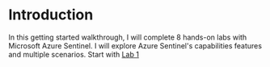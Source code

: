 # Introduction
In this getting started walkthrough, I will complete 8 hands-on labs with Microsoft Azure Sentinel. I will explore Azure Sentinel's capabilities features and multiple scenarios. Start with [Lab 1](https://github.com/darvinpatel/sentinel-walkthrough/blob/main/Lab-1-Setting-up-the-environment.md)
